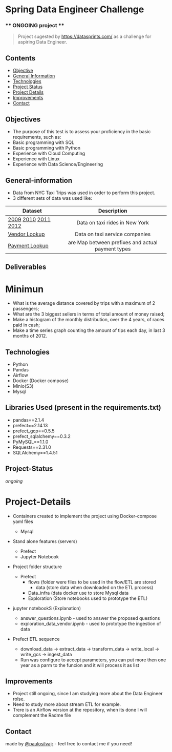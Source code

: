 # Spring Data Engineer Challenge
### ** ONGOING project **

> Project sugested by https://datasprints.com/ as a challenge for aspiring Data Engineer. <br>
> 

## Contents
- [Objective](#Objectives)
- [General Information](#General-information)
- [Technologies](#Technologies)
- [Project Status](#Project-Status)
- [Project Details](#project-details)
- [Improvements](#improvements)
- [Contact](#Contact)
<!-- * [License](#license) -->

## Objectives
- The purpose of this test is to assess your proficiency in the basic requirements, such as: <br>
- Basic programming with SQL
- Basic programming with Python
- Experience with Cloud Computing
- Experience with Linux
- Experience with Data Science/Engineering

## General-information
- Data from NYC Taxi Trips was used in order to perform this project.
- 3 different sets of data was used like:

| Dataset                                 | Description | 
|-----------------------------------------|:-----------:|
| [2009](#) [2010](#) [2011](#) [2012](#) | Data on taxi rides in ​New York |
| [Vendor Lookup](#)                      | Data on taxi service companies      |
| [Payment Lookup](#)                     | are Map between prefixes and actual payment types      |

## Deliverables
# Minimun 
- What is the average distance covered by trips with a maximum of 2 passengers;
- What are the 3 biggest sellers in terms of total amount of money raised;
- Make a histogram of the monthly distribution, over the 4 years, of races paid in cash;
- Make a time series graph counting the amount of tips each day, in
last 3 months of 2012.

## Technologies
- Python
- Pandas
- Airflow
- Docker (Docker compose)
- Minio(S3)
- Mysql

## Libraries Used (present in the requirements.txt)
- pandas==2.1.4
- prefect==2.14.13
- prefect_gcp==0.5.5
- prefect_sqlalchemy==0.3.2
- PyMySQL==1.1.0
- Requests==2.31.0
- SQLAlchemy==1.4.51


## Project-Status
_ongoing_

# Project-Details

* Containers created to implement the project using Docker-compose yaml files
    * Mysql

* Stand alone features (servers)
    * Prefect
    * Jupyter Notebook

* Project folder structure
    * Prefect
      * flows (folder were files to be used in the flow/ETL are stored
           * data (store data when downloaded on the ETL process)
      * Data_infra (data docker use to store Mysql data 
      * Exploration (Store notebooks used to prototype the ETL)

- jupyter notebookS (Explanation)
  * answer_questions.ipynb - used to answer  the proposed questions
  * exploration_data_vendor.ipynb - used to prototype the ingestion of data

- Prefect ETL sequence
  * download_data -> extract_data -> transform_data -> write_local -> write_gcs -> ingest_data
  * Run was configure to accept parameters, you can put more then one year as a parm to the funcion and it will process it as list

## Improvements
* Project still ongoing, since I am studying more about the Data Engineer rolse.
* Need to study more about stream ETL for example.
* Trere is an Airflow version at the repository, when its done I will complement the Radme file


## Contact
made by [@paulosilvajr](https://www.linkedin.com/in/paulosilvajr/) - feel free to contact me if you need!